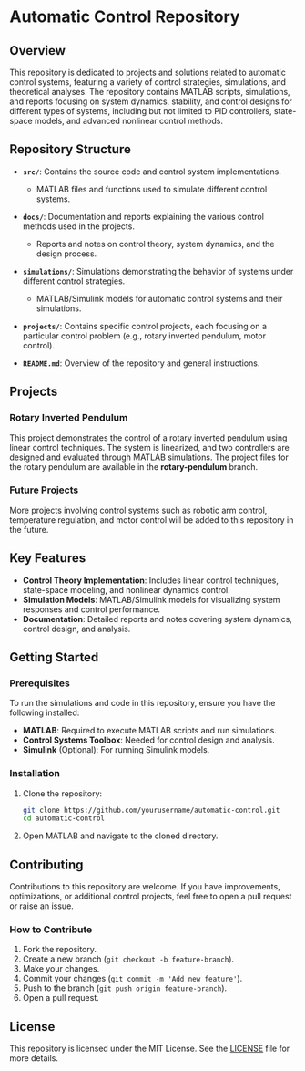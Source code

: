 # Automatic Control Repository

## Overview

This repository is dedicated to projects and solutions related to automatic control systems, featuring a variety of control strategies, simulations, and theoretical analyses. The repository contains MATLAB scripts, simulations, and reports focusing on system dynamics, stability, and control designs for different types of systems, including but not limited to PID controllers, state-space models, and advanced nonlinear control methods.

## Repository Structure

- **`src/`**: Contains the source code and control system implementations.
  - MATLAB files and functions used to simulate different control systems.
  
- **`docs/`**: Documentation and reports explaining the various control methods used in the projects.
  - Reports and notes on control theory, system dynamics, and the design process.

- **`simulations/`**: Simulations demonstrating the behavior of systems under different control strategies.
  - MATLAB/Simulink models for automatic control systems and their simulations.

- **`projects/`**: Contains specific control projects, each focusing on a particular control problem (e.g., rotary inverted pendulum, motor control).
  
- **`README.md`**: Overview of the repository and general instructions.

## Projects

### Rotary Inverted Pendulum

This project demonstrates the control of a rotary inverted pendulum using linear control techniques. The system is linearized, and two controllers are designed and evaluated through MATLAB simulations. The project files for the rotary pendulum are available in the **rotary-pendulum** branch.

### Future Projects

More projects involving control systems such as robotic arm control, temperature regulation, and motor control will be added to this repository in the future.

## Key Features

- **Control Theory Implementation**: Includes linear control techniques, state-space modeling, and nonlinear dynamics control.
- **Simulation Models**: MATLAB/Simulink models for visualizing system responses and control performance.
- **Documentation**: Detailed reports and notes covering system dynamics, control design, and analysis.
  
## Getting Started

### Prerequisites

To run the simulations and code in this repository, ensure you have the following installed:

- **MATLAB**: Required to execute MATLAB scripts and run simulations.
- **Control Systems Toolbox**: Needed for control design and analysis.
- **Simulink** (Optional): For running Simulink models.

### Installation

1. Clone the repository:
   ```bash
   git clone https://github.com/yourusername/automatic-control.git
   cd automatic-control
   ```

2. Open MATLAB and navigate to the cloned directory.

## Contributing

Contributions to this repository are welcome. If you have improvements, optimizations, or additional control projects, feel free to open a pull request or raise an issue.

### How to Contribute

1. Fork the repository.
2. Create a new branch (`git checkout -b feature-branch`).
3. Make your changes.
4. Commit your changes (`git commit -m 'Add new feature'`).
5. Push to the branch (`git push origin feature-branch`).
6. Open a pull request.

## License

This repository is licensed under the MIT License. See the [LICENSE](LICENSE) file for more details.
